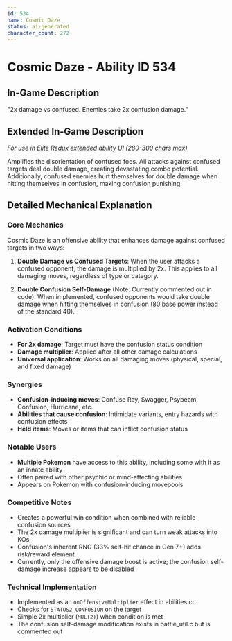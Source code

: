 ```yaml
---
id: 534
name: Cosmic Daze
status: ai-generated
character_count: 272
---
```


# Cosmic Daze - Ability ID 534

## In-Game Description
"2x damage vs confused. Enemies take 2x confusion damage."

## Extended In-Game Description
*For use in Elite Redux extended ability UI (280-300 chars max)*

Amplifies the disorientation of confused foes. All attacks against confused targets deal double damage, creating devastating combo potential. Additionally, confused enemies hurt themselves for double damage when hitting themselves in confusion, making confusion punishing.

## Detailed Mechanical Explanation

### Core Mechanics
Cosmic Daze is an offensive ability that enhances damage against confused targets in two ways:

1. **Double Damage vs Confused Targets**: When the user attacks a confused opponent, the damage is multiplied by 2x. This applies to all damaging moves, regardless of type or category.

2. **Double Confusion Self-Damage** (Note: Currently commented out in code): When implemented, confused opponents would take double damage when hitting themselves in confusion (80 base power instead of the standard 40).

### Activation Conditions
- **For 2x damage**: Target must have the confusion status condition
- **Damage multiplier**: Applied after all other damage calculations
- **Universal application**: Works on all damaging moves (physical, special, and fixed damage)

### Synergies
- **Confusion-inducing moves**: Confuse Ray, Swagger, Psybeam, Confusion, Hurricane, etc.
- **Abilities that cause confusion**: Intimidate variants, entry hazards with confusion effects
- **Held items**: Moves or items that can inflict confusion status

### Notable Users
- **Multiple Pokemon** have access to this ability, including some with it as an innate ability
- Often paired with other psychic or mind-affecting abilities
- Appears on Pokemon with confusion-inducing movepools

### Competitive Notes
- Creates a powerful win condition when combined with reliable confusion sources
- The 2x damage multiplier is significant and can turn weak attacks into KOs
- Confusion's inherent RNG (33% self-hit chance in Gen 7+) adds risk/reward element
- Currently, only the offensive damage boost is active; the confusion self-damage increase appears to be disabled

### Technical Implementation
- Implemented as an `onOffensiveMultiplier` effect in abilities.cc
- Checks for `STATUS2_CONFUSION` on the target
- Simple 2x multiplier (`MUL(2)`) when condition is met
- The confusion self-damage modification exists in battle_util.c but is commented out